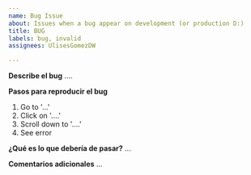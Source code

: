 ```yaml
---
name: Bug Issue
about: Issues when a bug appear on development (or production D:)
title: BUG
labels: bug, invalid
assignees: UlisesGomezDW

---
```


**Describe el bug**
....

**Pasos para reproducir el bug**
1. Go to '...'
2. Click on '....'
3. Scroll down to '....'
4. See error

**¿Qué es lo que debería de pasar?**
...

**Comentarios adicionales**
...
